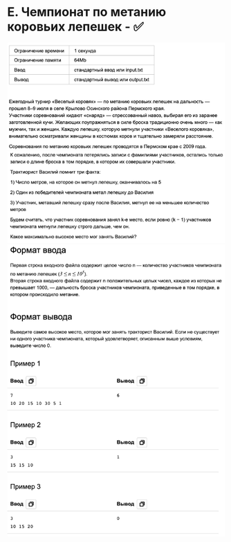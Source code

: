 # E. Чемпионат по метанию коровьих лепешек - ✅

![](task_E_1.png)  
![](task_E_2.png)  
![](task_E_3.png)  
